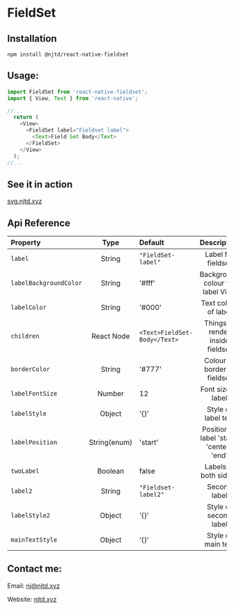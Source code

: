 # FieldSet

## Installation
```
npm install @njtd/react-native-fieldset
```
## Usage: 
```javascript
import FieldSet from 'react-native-fieldset';
import { View, Text } from 'react-native';

//...
  return (
    <View>
      <FieldSet label="Fieldset label">
        <Text>Field Set Body</Text>
      </FieldSet>
    </View>
  );
//...
```
## See it in action
[svg.njtd.xyz](https://svg.njtd.xyz)

## Api Reference
  Property | Type | Default | Description | Required
 :--- | :---: | :--- | :---: | :---:
`label` | String | `"FieldSet-label"` | Label for fieldset | Yes
`labelBackgroundColor` | String | '#fff' | Background colour for label View | No
`labelColor` | String | '#000' | Text colour of label | No
`children`  | React Node | ```<Text>FieldSet-Body</Text>``` | Things to render inside fieldset | Yes
`borderColor` | String | '#777' | Colour of border of fieldset | No
`labelFontSize` | Number | 12 | Font size of label | No
`labelStyle` | Object | '{}' | Style of label text | No
`labelPosition` | String(enum) | 'start'| Position of label  'start', 'center', 'end' | No
`twoLabel` | Boolean | false | Labels at both sides? | No
`label2` | String | `"Fieldset-label2"` | Second label | No
`labelStyle2` | Object | '{}' | Style of second label | No
`mainTextStyle` | Object | '{}' | Style of main text | No

## Contact me:

Email: [nj@njtd.xyz](mailto:nj@njtd.xyz?subject=React%20Native%20Fieldset%20Enquiry)

Website: [njtd.xyz](https://www.njtd.xyz)